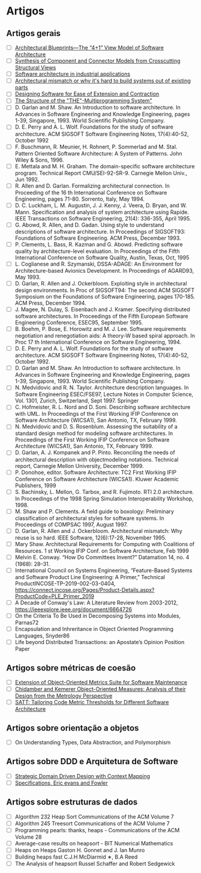 # Artigos

## Artigos gerais

- [ ] [Architectural Blueprints—The “4+1” View Model of Software Architecture](https://www.diva-portal.org/smash/get/diva2:837867/FULLTEXT01.pdf)
- [ ] [Synthesis of Component and Connector Models from Crosscutting Structural Views](https://sci-hub.se/10.1145/2491411.2491414)
- [ ] [Software architecture in industrial applications](https://dl.acm.org/doi/10.1145/225014.225033)
- [ ] [Architectural mismatch or why it's hard to build systems out of existing parts](https://dl.acm.org/doi/10.1145/225014.225031)
- [ ] [Designing Software for Ease of Extension and Contraction](https://www.semanticscholar.org/paper/Designing-Software-for-Ease-of-Extension-and-Parnas/08d16c28d15fdab9455685d222eee67a79b7931c)
- [ ] [The Structure of the "THE"-Multiprogramming System"](https://dl.acm.org/doi/10.1145/363095.363143)
- [ ] D. Garlan and M. Shaw. An Introduction to software architecture. In Advances in Software Engineering and Knowledge Engineering, pages 1-39, Singapore, 1993. World Scientific Publishing Company.
- [ ] D. E. Perry and A. L. Wolf. Foundations for the study of software architecture. ACM SIGSOFT Software Engineering Notes, 17(4):40-52, October 1992
- [ ] F. Buschmann, R. Meunier, H. Rohnert, P. Sommerlad and M. Stal. Pattern Oriented Software Architecture: A System of Patterns. John Wiley & Sons, 1996.
- [ ] E. Mettala and M. H. Graham. The domain-specific software architecture program. Technical Report CMU/SEI-92-SR-9. Carnegie Mellon Univ., Jun 1992.
- [ ] R. Allen and D. Garlan. Formalizing architectural connection. In Proceeding of the 16 th International Conference on Software Engineering, pages 71-80. Sorrento, Italy, May 1994.
- [ ] D. C. Luckham, L. M. Augustin, J. J. Kenny, J. Veera, D. Bryan, and W. Mann. Specification and analysis of system architecture using Rapide. IEEE Transactions on Software Engineering, 21(4): 336-355, April 1995.
- [ ] G. Abowd, R. Allen, and D. Gadan. Using style to understand descriptions of software architecture. In Proceedings of SIGSOFT93: Foundations of Software Engineering. ACM Press, December 1993. 
- [ ] P. Clements, L. Bass, R. Kazman and G. Abowd. Predicting software quality by architecture-level evaluation. In Proceedings of the Fifth International Conference on Software Quality, Austin, Texas, Oct, 1995
- [ ] L. Coglianese and R. Szymanski, DSSA-ADAGE: An Environment for Architecture-based Avionics Development. In Proceedings of AGARD93, May 1993.
- [ ] D. Garlan, R. Allen and J. Ockerbloom. Exploiting style in architectural design environments. In Proc of SIGSOFT94: The second ACM SIGSOFT Symposium on the Foundations of Software Engineering, pages 170-185. ACM Press, December 1994. 
- [ ] J. Magee, N. Dulay, S. Eisenbach and J. Kramer. Specifying distributed software architectures. In Proceedings of the Fifth European Software Engineering Conference, ESEC95, September 1995.
- [ ] B. Boehm, P. Bose, E. Horowitz and M. J. Lee. Software requirements negotiation and renegotiation aids: A theory-W based spiral approach. In Proc 17 th International Conference on Software Engineering, 1994. 
- [ ] D. E. Perry and A. L. Wolf. Foundations for the study of software architecture. ACM SIGSOFT Software Engineering Notes, 17(4):40-52, October 1992. 
- [ ] D. Garlan and M. Shaw. An Introduction to software architecture. In Advances in Software Engineering and Knowledge Engineering, pages 1-39, Singapore, 1993. World Scientific Publishing Company.
- [ ] N. Medvidovic and R. N. Taylor. Architecture description languages. In Software Engineering ESEC/FSE97, Lecture Notes in Computer Science, Vol. 1301, Zurich, Switzerland, Sept 1997. Springer
- [ ] C. Hofmeister, R. L. Nord and D. Soni. Describing software architecture with UML. In Proceedings of the First Working IFIP Conference on Software Architecture (WICSA1), San Antonio, TX, February 1999.
- [ ] N. Medvidovic and D. S. Rosenblum. Assessing the suitability of a standard design method for modeling software architectures. In Proceedings of the First Working IFIP Conference on Software Architecture (WICSA1), San Antonio, TX, February 1999.
- [ ] D. Garlan, A. J. Kompanek and P. Pinto. Reconciling the needs of architectural description with objectmodeling notations. Technical report, Carnegie Mellon University, December 1999. 
- [ ] P. Donohoe, editor. Software Architecture: TC2 First Working IFIP Conference on Software Architecture (WICSA1). Kluwer Academic Publishers, 1999
- [ ] S. Bachinsky, L. Mellon, G. Tarbox, and R. Fujimoto. RTI 2.0 architecture. In Proceedings of the 1998 Spring Simulation Interoperability Workshop, 1998.
- [ ] M. Shaw and P. Clements. A field guide to boxology: Preliminary classification of architectural styles for software systems. In Proceedings of COMPSAC 1997, August 1997.
- [ ] D. Garlan, R. Allen and J. Ockerbloom. Architectural mismatch: Why reuse is so hard. IEEE Software, 12(6):17-28, November 1995. 
- [ ] Mary Shaw. Architectural Requirements for Computing with Coalitions of Resources. 1 st Working IFIP Conf. on Software Architecture, Feb 1999
- [ ] Melvin E. Conway. “How Do Committees Invent?” Datamation 14, no. 4 (1968): 28–31.
- [ ] International Council on Systems Engineering, “Feature-Based Systems and Software Product Line Engineering: A Primer,” Technical ProductINCOSE-TP-2019-002-03-0404, https://connect.incose.org/Pages/Product-Details.aspx?ProductCode=PLE_Primer_2019
- [ ] A Decade of Conway's Law: A Literature Review from 2003-2012, https://ieeexplore.ieee.org/document/6664726
- [ ] On the Criteria To Be Used in Decomposing Systems into Modules, Parnas72
- [ ] Encapsulation and Inhreritance in Object Oriented Programming Languages, Snyder86
- [ ] Life beyond Distributed Transactions: an Apostate’s Opinion Position Paper

## Artigos sobre métricas de coesão

- [ ] [Extension of Object-Oriented Metrics Suite for Software Maintenance](https://www.hindawi.com/journals/isrn/2013/276105/)
- [ ] [Chidamber and Kemerer Object-Oriented Measures: Analysis of their Design from the Metrology Perspective](https://www.researchgate.net/publication/260835125_Chidamber_and_Kemerer_Object-Oriented_Measures_Analysis_of_their_Design_from_the_Metrology_Perspective)
- [ ] [SATT: Tailoring Code Metric Thresholds for Different Software Architecture](https://pure.tudelft.nl/ws/files/12555765/TUD_SERG_2016_023.pdf)

## Artigos sobre orientação a objetos

- [ ] On Understanding Types, Data Abstraction, and Polymorphism

## Artigos sobre DDD e Arquitetura de Software

- [ ] [Strategic Domain Driven Design with Context Mapping](https://www.infoq.com/articles/ddd-contextmapping/)
- [ ] [Specifications, Eric evans and Fowler](https://www.martinfowler.com/apsupp/spec.pdf)

## Artigos sobre estruturas de dados

- [ ] Algorithm 232 Heap Sort Communications of the ACM Volume 7
- [ ] Algorithm 245 Treesort Communications of the ACM Volume 7
- [ ] Programming pearls: thanks, heaps - Communications of the ACM Volume 28
- [ ] Average-case results on heapsort - BIT Numerical Mathematics
- [ ] Heaps on Heaps Gaston H. Gonnet and J. Ian Munro
- [ ] Building heaps fast C.J.H McDiarmid ∗, B.A Reed
- [ ] The Analysis of heapsort Russel Schaffer and Robert Sedgewick
